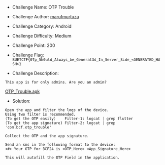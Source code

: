 - Challenge Name: OTP Trouble
- Challenge Author: [marufmurtuza](https://marufmurtuza.github.io)
- Challenge Category: Android
- Challenge Difficulty: Medium
- Challenge Point: 200
- Challenge Flag: 
`BUETCTF{0Tp_5h0uld_Always_be_Generat3d_In_Server_Side_<GENERATED_HASH>}`

- Challenge Description:

```This app is for only admins. Are you an admin?```

[OTP_Trouble.apk](./OTP_Trouble.apk)


- Solution: 

```
Open the app and filter the logs of the device.
Using two filter is recommended.
(To get the OTP easily)    Filter-1: logcat | grep flutter          
(To get the app signature) Filter-2: logcat | grep 'com.bcf.otp_trouble'

Collect the OTP and the app signature.

Send an sms in the following format to the device:
<#> Your OTP for BCF24 is <OTP_Here> <App_Signature_Here>

This will autofill the OTP Field in the application.
```
